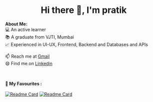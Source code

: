 # <h1 align="center">Hi there 👋, I'm pratik</h1>
<!--    
<p align="center">
    <img width="200" src="https://github.com/">
</p>

🏆 My certifications: 
<ul>
  <li>SOA: Exam FM, Exam P, Exam IFM</li>
  <li>ICDL: Cloud Computing, Digital Marketing, Spreadsheets, Presentation and Online Collaboration</li>
  <li>Coursera: SAS Visual Business Analytics</li>
  <li>DataCamp: Shiny Fundamentals, Statistics Fundamentas and Spreadsheet Fundamentals with R Track</li>
  <li>freeCodeCamp: Responsive Web Design</li> 
</ul>
-->

<div>
<strong>About Me:</strong><br>
💻 An active learner<br>
📚 A graduate from VJTI, Mumbai<br>
📈 Experienced in UI-UX, Frontend, Backend and Databases and APIs<br>

📫 Reach me at <a href="mailto:-pratikkarbhal@gmail.com">Gmail</a><br>
😄 Find me on <a href="https://www.linkedin.com/in/pratikkarbhal">Linkedin</a><br><br><br>


<strong>🚀 My Favourites :</strong><br><br>
[![Readme Card](https://github-readme-stats.vercel.app/api/pin/?username=pratikkarbhal&repo=CustomIPTVm3u8&theme=radical)](https://pratikkarbhal.github.io/CustomIPTVm3u8)
[![Readme Card](https://github-readme-stats.vercel.app/api/pin/?username=pratikkarbhal&repo=Movies4U&theme=radical)](https://pratikkarbhal.github.io/Movies4U/)



</div>









<!--
**pratikkarbhal/pratikkarbhal** is a ✨ _special_ ✨ repository because its `README.md` (this file) appears on your GitHub profile.

Here are some ideas to get you started:

- 🔭 I’m currently working on ...
- 🌱 I’m currently learning ...
- 👯 I’m looking to collaborate on ...
- 🤔 I’m looking for help with ...
- 💬 Ask me about ...
- 📫 How to reach me: ...
- 😄 Pronouns: ...
- ⚡ Fun fact: ...
-->
